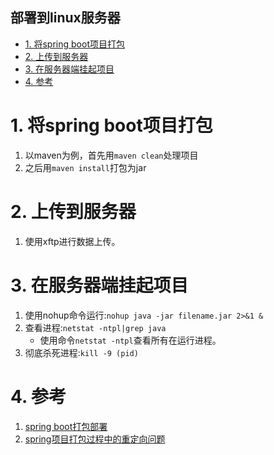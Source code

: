 部署到linux服务器
---

<!-- TOC -->

- [1. 将spring boot项目打包](#1-将spring-boot项目打包)
- [2. 上传到服务器](#2-上传到服务器)
- [3. 在服务器端挂起项目](#3-在服务器端挂起项目)
- [4. 参考](#4-参考)

<!-- /TOC -->

# 1. 将spring boot项目打包
1. 以maven为例，首先用`maven clean`处理项目
2. 之后用`maven install`打包为jar

# 2. 上传到服务器
1. 使用xftp进行数据上传。

# 3. 在服务器端挂起项目
1. 使用nohup命令运行:`nohup java -jar filename.jar 2>&1 &`
2. 查看进程:`netstat -ntpl|grep java`
    + 使用命令`netstat -ntpl`查看所有在运行进程。
3. 彻底杀死进程:`kill -9 (pid)`

# 4. 参考
1. <a href = "https://blog.csdn.net/qq_31489805/article/details/80105928">spring boot打包部署</a>
2. <a href = "https://blog.csdn.net/educast/article/details/28273301">spring项目打包过程中的重定向问题</a>